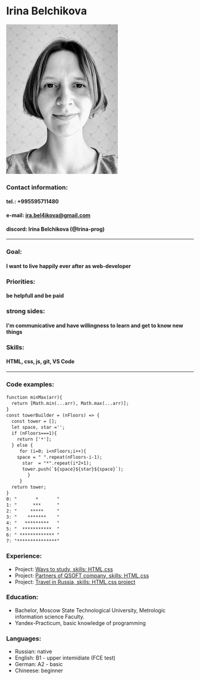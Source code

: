 # Irina Belchikova 
![photo](assets/photo.jpg "photo")
### Contact information:
#### **tel.**: +995595711480
#### **e-mail:** ira.bel4ikova@gmail.com
#### **discord:** Irina Belchikova (@Irina-prog)
---
### **Goal:**
#### I want to live happily ever after as web-developer
### **Priorities:** 
#### be helpfull and be paid
### strong sides:
#### I'm communicative and have willingness to learn and get to know new things
### **Skills:**
#### HTML, css, js, git, VS Code
---  
### **Code examples:**
``` 
function minMax(arr){
  return [Math.min(...arr), Math.max(...arr)];   
}
const towerBuilder = (nFloors) => {
  const tower = [];
  let space, star ='';
  if (nFloors===1){
    return ['*'];
  } else {
     for (i=0; i<nFloors;i++){
    space = " ".repeat(nFloors-i-1);
      star  = "*".repeat(i*2+1);
      tower.push(`${space}${star}${space}`);
        }
     }
  return tower; 
}
0: "       *       "
1: "      ***      "
2: "     *****     "
3: "    *******    "
4: "   *********   "
5: "  ***********  "
6: " ************* "
7: "***************"
```
### **Experience:**

* Project: [Ways to study, skills: HTML,css](https://github.com/Irina-prog/sprint2learning.git)
* Project: [Partners of QSOFT company, skills: HTML,css](https://github.com/Irina-prog/QSOFT-partners.git) 
* Project: [Travel in Russia, skills: HTML,css project](https://github.com/Irina-prog/sprint3.git) 


### **Education:**
* Bachelor, Moscow State Technological University, Metrologic information science Faculty.
* Yandex-Practicum, basic knowledge of programming

### **Languages:**
* Russian: native
* English: B1 - upper intemidiate (FCE test)
* German: A2 - basic
* Chineese: beginner
